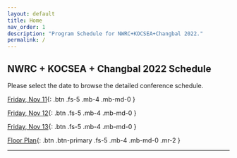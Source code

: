 ```yaml
---
layout: default
title: Home
nav_order: 1
description: "Program Schedule for NWRC+KOCSEA+Changbal 2022."
permalink: /
---
```


## NWRC + KOCSEA + Changbal 2022 Schedule

Please select the date to browse the detailed conference schedule.

[Friday, Nov 11](./docs/nov-11.md){: .btn .fs-5 .mb-4 .mb-md-0 }

[Friday, Nov 12](./docs/nov-12.md){: .btn .fs-5 .mb-4 .mb-md-0 }

[Friday, Nov 13](./docs/nov-13.md){: .btn .fs-5 .mb-4 .mb-md-0 }

[Floor Plan](./docs/floor-plan/floor-plan.md){: .btn .btn-primary .fs-5 .mb-4 .mb-md-0 .mr-2 } 

---
